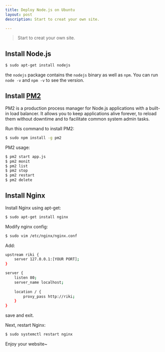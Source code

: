 ```yaml
---
title: Deploy Node.js on Ubuntu
layout: post
description: Start to creat your own site.

---
```


> Start to creat your own site.



## Install Node.js

```bash
$ sudo apt-get install nodejs
```

the `nodejs` package contains the `nodejs` binary as well as `npm`. You can run `node -v` and `npm -v` to see the version.



## Install [PM2](http://pm2.keymetrics.io)

PM2 is a production process manager for Node.js applications with a built-in load balancer. It allows you to keep applications alive forever, to reload them without downtime and to facilitate common system admin tasks.

Run this command to install PM2:

```bash
$ sudo npm install -g pm2
```

PM2 usage:

```bash
$ pm2 start app.js
$ pm2 monit
$ pm2 list
$ pm2 stop    
$ pm2 restart 
$ pm2 delete  
```

 

## Install Nginx

Install Nginx using apt-get:

```bash
$ sudo apt-get install nginx
```

Modify nginx config:

```bash
$ sudo vim /etc/nginx/nginx.conf
```

Add:

```bash
upstream riki {
	server 127.0.0.1:[YOUR PORT];
}

server {
	listen 80;
	server_name localhost;
	
	location / {
		proxy_pass http://riki;
	}
}
```

save and exit.

Next, restart Nginx:

```bash
$ sudo systemctl restart nginx
```



Enjoy your website~